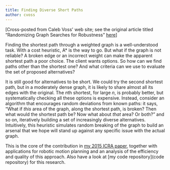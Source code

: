 ```yaml
---
title: Finding Diverse Short Paths
author: cvoss
---
```

\[Cross-posted from Caleb Voss' web site; see the original article titled “Randomizing Graph Searches for Robustness” [here](http://calebvoss.com/research/)\]

Finding the shortest path through a weighted graph is a well-understood task. With a cost heuristic, A* is the way to go. But what if the graph is not reliable? A broken edge or an incorrect weight can make the apparent shortest path a poor choice. The client wants options. So how can we find paths other than the shortest one? And what criteria can we use to evaluate the set of proposed alternatives?

It is still good for alternatives to be short. We could try the second shortest path, but in a moderately dense graph, it is likely to share almost all its edges with the original. The *n*th shortest, for large *n*, is probably better, but systematically checking all these options is expensive. Instead, consider an algorithm that encourages random deviations from known paths: it says, “What if *this* area of the graph, along the shortest path, is broken? Then what would the shortest path be? Now what about *that* area? Or both?” and so on, iteratively building a set of increasingly diverse alternatives. Intuitively, this heuristic simulates random breaking of the graph to build an arsenal that we hope will stand up against any specific issue with the actual graph.

This is the core of the contribution in [my 2015 ICRA paper](http://calebvoss.com/publications/), together with applications for robotic motion planning and an analysis of the efficiency and quality of this approach. Also have a look at [my code repository](code repository) for this research.
